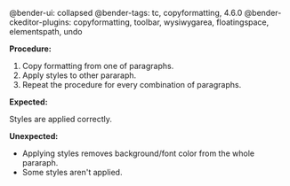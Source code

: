 @bender-ui: collapsed
@bender-tags: tc, copyformatting, 4.6.0
@bender-ckeditor-plugins: copyformatting, toolbar, wysiwygarea, floatingspace, elementspath, undo


**Procedure:**

1. Copy formatting from one of paragraphs.
2. Apply styles to other pararaph.
3. Repeat the procedure for every combination of paragraphs.

**Expected:**

Styles are applied correctly.

**Unexpected:**

* Applying styles removes background/font color from the whole pararaph.
* Some styles aren't applied.
